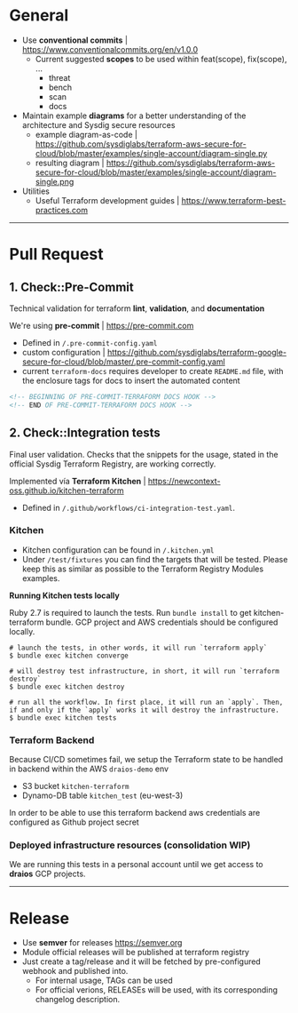 # General

- Use **conventional commits** | https://www.conventionalcommits.org/en/v1.0.0
  - Current suggested **scopes** to be used within feat(scope), fix(scope), ...
    - threat
    - bench
    - scan
    - docs
- Maintain example **diagrams** for a better understanding of the architecture and Sysdig secure resources
  - example diagram-as-code | https://github.com/sysdiglabs/terraform-aws-secure-for-cloud/blob/master/examples/single-account/diagram-single.py
  - resulting diagram | https://github.com/sysdiglabs/terraform-aws-secure-for-cloud/blob/master/examples/single-account/diagram-single.png
- Utilities
  - Useful Terraform development guides | https://www.terraform-best-practices.com


---
# Pull Request

## 1. Check::Pre-Commit

Technical validation for terraform **lint**, **validation**, and **documentation**

We're using **pre-commit** |  https://pre-commit.com
  - Defined in `/.pre-commit-config.yaml`
  - custom configuration | https://github.com/sysdiglabs/terraform-google-secure-for-cloud/blob/master/.pre-commit-config.yaml
  - current `terraform-docs` requires developer to create `README.md` file, with the enclosure tags for docs to insert the automated content
  ```markdown
  <!-- BEGINNING OF PRE-COMMIT-TERRAFORM DOCS HOOK -->
  <!-- END OF PRE-COMMIT-TERRAFORM DOCS HOOK -->
  ```

## 2. Check::Integration tests

Final user validation. Checks that the snippets for the usage, stated in the official Sysdig Terraform Registry, are working correctly.

Implemented vía **Terraform Kitchen** | https://newcontext-oss.github.io/kitchen-terraform

- Defined in `/.github/workflows/ci-integration-test.yaml`.

### Kitchen

- Kitchen configuration can be found in `/.kitchen.yml`
- Under `/test/fixtures` you can find the targets that will be tested. Please keep this as similar as possible to the Terraform Registry Modules examples.

**Running Kitchen tests locally**

Ruby 2.7 is required to launch the tests.
Run `bundle install` to get kitchen-terraform bundle.
GCP project and AWS credentials should be configured locally.
```shell
# launch the tests, in other words, it will run `terraform apply`
$ bundle exec kitchen converge

# will destroy test infrastructure, in short, it will run `terraform destroy`
$ bundle exec kitchen destroy

# run all the workflow. In first place, it will run an `apply`. Then, if and only if the `apply` works it will destroy the infrastructure.
$ bundle exec kitchen tests

```




### Terraform Backend

Because CI/CD sometimes fail, we setup the Terraform state to be handled in backend within the AWS `draios-demo` env
- S3 bucket `kitchen-terraform`
- Dynamo-DB table `kitchen_test` (eu-west-3)

In order to be able to use this terraform backend aws credentials are configured as Github project secret


### Deployed infrastructure resources (consolidation WIP)

We are running this tests in a personal account until we get access to **draios** GCP projects.


---
# Release

- Use **semver** for releases https://semver.org
- Module official releases will be published at terraform registry
- Just create a tag/release and it will be  fetched by pre-configured webhook and published into.
  - For internal usage, TAGs can be used
  - For official verions, RELEASEs will be used, with its corresponding changelog description.
